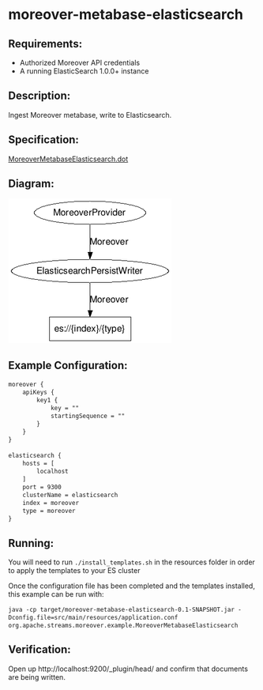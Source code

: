 moreover-metabase-elasticsearch
==============================

Requirements:
-------------
 - Authorized Moreover API credentials
 - A running ElasticSearch 1.0.0+ instance

Description:
------------
Ingest Moreover metabase, write to Elasticsearch.

Specification:
-----------------

[MoreoverMetabaseElasticsearch.dot](src/main/resources/MoreoverMetabaseElasticsearch.dot "MoreoverMetabaseElasticsearch.dot" )

Diagram:
-----------------

![MoreoverMetabaseElasticsearch.png](./MoreoverMetabaseElasticsearch.png?raw=true)

Example Configuration:
----------------------

    moreover {
        apiKeys {
            key1 {
                key = ""
                startingSequence = ""
            }
        }
    }

    elasticsearch {
        hosts = [
            localhost
        ]
        port = 9300
        clusterName = elasticsearch
        index = moreover
        type = moreover
    }

Running:
--------

You will need to run `./install_templates.sh` in the resources folder in order to apply the templates to your ES cluster

Once the configuration file has been completed and the templates installed, this example can be run with:

    java -cp target/moreover-metabase-elasticsearch-0.1-SNAPSHOT.jar -Dconfig.file=src/main/resources/application.conf org.apache.streams.moreover.example.MoreoverMetabaseElasticsearch

Verification:
-------------
Open up http://localhost:9200/_plugin/head/ and confirm that documents are being written.

